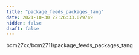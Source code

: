 ```yaml
---
title: "package_feeds_packages_tang"
date: 2021-10-30 22:26:33.079749
hidden: false
draft: false
---
```


bcm27xx/bcm2711/package_feeds_packages_tang

